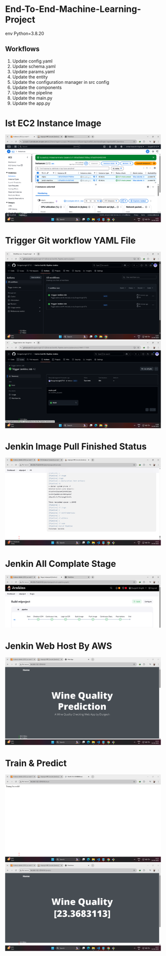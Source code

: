 # End-To-End-Machine-Learning-Project

env Python=3.8.20

## Workflows

1. Update config.yaml
2. Update schema.yaml
3. Update params.yaml
4. Update the entity
5. Update the configuration manager in src config
6. Update the components
7. Update the pipeline 
8. Update the main.py
9. Update the app.py

# Ist EC2 Instance Image
![My Image](https://github.com/Durgeshsingh12712/Data-All/blob/main/Jenkins%20AWS%20deployement/1.aws%20EC2.png)

# Trigger Git workflow YAML File

![My Image](https://github.com/Durgeshsingh12712/Data-All/blob/main/Jenkins%20AWS%20deployement/2.git.png)
![My Image](https://github.com/Durgeshsingh12712/Data-All/blob/main/Jenkins%20AWS%20deployement/3.git%20build.png)

# Jenkin Image Pull Finished Status
![My Image](https://github.com/Durgeshsingh12712/Data-All/blob/main/Jenkins%20AWS%20deployement/4.%20Image%20Push%20Finish.png)

# Jenkin All Complate Stage
![My Image](https://github.com/Durgeshsingh12712/Data-All/blob/main/Jenkins%20AWS%20deployement/5.jenkin%20stage.png)

# Jenkin Web Host By AWS
![My Image](https://github.com/Durgeshsingh12712/Data-All/blob/main/Jenkins%20AWS%20deployement/6.jenkin%20web%20host.png)

# Train & Predict
![My Image](https://github.com/Durgeshsingh12712/Data-All/blob/main/Jenkins%20AWS%20deployement/7.jinkin%20train.png)
![My Image](https://github.com/Durgeshsingh12712/Data-All/blob/main/Jenkins%20AWS%20deployement/8.jenkin%20predict.png)
